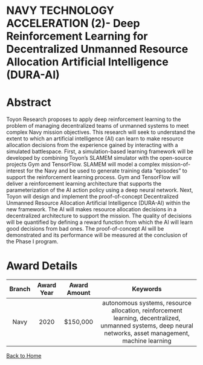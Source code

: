 
NAVY TECHNOLOGY ACCELERATION (2)- Deep Reinforcement Learning for Decentralized Unmanned Resource Allocation Artificial Intelligence (DURA-AI)
==============================================================================================================================================

# Abstract


Toyon Research proposes to apply deep reinforcement learning to the problem of managing decentralized teams of unmanned systems to meet complex Navy mission objectives. This research will seek to understand the extent to which an artificial intelligence (AI) can learn to make resource allocation decisions from the experience gained by interacting with a simulated battlespace. First, a simulation-based learning framework will be developed by combining Toyon’s SLAMEM simulator with the open-source projects Gym and TensorFlow. SLAMEM will model a complex mission-of-interest for the Navy and be used to generate training data “episodes” to support the reinforcement learning process. Gym and TensorFlow will deliver a reinforcement learning architecture that supports the parameterization of the AI action policy using a deep neural network. Next, Toyon will design and implement the proof-of-concept Decentralized Unmanned Resource Allocation Artificial Intelligence (DURA-AI) within the new framework. The AI will makes resource allocation decisions in a decentralized architecture to support the mission. The quality of decisions will be quantified by defining a reward function from which the AI will learn good decisions from bad ones. The proof-of-concept AI will be demonstrated and its performance will be measured at the conclusion of the Phase I program.  

# Award Details

|Branch|Award Year|Award Amount|Keywords|
| :---: | :---: | :---: | :---: |
|Navy|2020|$150,000|autonomous systems, resource allocation, reinforcement learning, decentralized, unmanned systems, deep neural networks, asset management, machine learning|
  
  


[Back to Home](https://github.com/chrischow/dod_sbir_awards/JH/#2090)